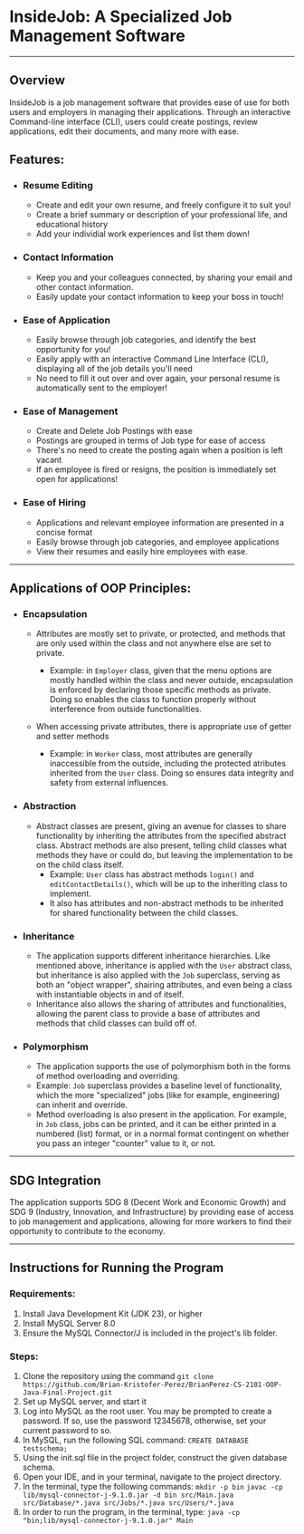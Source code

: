 # InsideJob: A Specialized Job Management Software
___

## Overview


InsideJob is a job management software that provides ease of use for both users and employers in managing their applications. Through an interactive Command-line interface (CLI), users could create postings, review applications, edit their documents, and many more with ease.


## Features: 
  - ### Resume Editing
    - Create and edit your own resume, and freely configure it to suit you!
    - Create a brief summary or description of your professional life, and educational history
    - Add your individial work experiences and list them down!
      
  - ### Contact Information
    - Keep you and your colleagues connected, by sharing your email and other contact information.
    - Easily update your contact information to keep your boss in touch!
      
  - ### Ease of Application
    - Easily browse through job categories, and identify the best opportunity for you!
    - Easily apply with an interactive Command Line Interface (CLI), displaying all of the job details you'll need
    - No need to fill it out over and over again, your personal resume is automatically sent to the employer!
   
  - ### Ease of Management
    - Create and Delete Job Postings with ease
    - Postings are grouped in terms of Job type for ease of access
    - There's no need to create the posting again when a position is left vacant
    - If an employee is fired or resigns, the position is immediately set open for applications!

  - ### Ease of Hiring
    - Applications and relevant employee information are presented in a concise format
    - Easily browse through job categories, and employee applications
    - View their resumes and easily hire employees with ease.

  ____
## Applications of OOP Principles:

  - ### Encapsulation
    - Attributes are mostly set to private, or protected, and methods that are only used within the class and not anywhere else are set to private.
      - Example: in `Employer` class, given that the menu options are mostly handled within the class and never outside, encapsulation is enforced by declaring those specific methods as private. Doing so enables the class to function properly without interference from outside functionalities.

    - When accessing private attributes, there is appropriate use of getter and setter methods
      - Example: in `Worker` class, most attributes are generally inaccessible from the outside, including the protected atributes inherited from the `User` class. Doing so ensures data integrity and safety from external influences.

  - ### Abstraction
    - Abstract classes are present, giving an avenue for classes to share functionality by inheriting the attributes from the specified abstract class. Abstract methods are also present, telling child classes what methods they have or could do, but leaving the implementation to be on the child class itself.
      - Example: `User` class has abstract methods `login()` and `editContactDetails()`, which will be up to the inheriting class to implement.
      - It also has attributes and non-abstract methods to be inherited for shared functionality between the child classes.

  - ### Inheritance
    - The application supports different inheritance hierarchies. Like mentioned above, inheritance is applied with the `User` abstract class, but inheritance is also applied with the `Job` superclass, serving as both an "object wrapper", shairing attributes, and even being a class with instantiable objects in and of itself.
    - Inheritance also allows the sharing of attributes and functionalities, allowing the parent class to provide a base of attributes and methods that child classes can build off of.            
    
  - ### Polymorphism
    - The application supports the use of polymorphism both in the forms of method overloading and overriding.
    - Example: `Job` superclass provides a baseline level of functionality, which the more "specialized" jobs (like for example, engineering) can inherit and override.
    - Method overloading is also present in the application. For example, in `Job` class, jobs can be printed, and it can be either printed in a numbered (list) format, or in a normal format contingent on whether you pass an integer "counter" value to it, or not.
___
## SDG Integration

The application supports SDG 8 (Decent Work and Economic Growth) and SDG 9 (Industry, Innovation, and Infrastructure) by providing ease of access to job management and applications, allowing for more workers to find their opportunity to contribute to the economy.
___
## Instructions for Running the Program

### Requirements: 
1. Install Java Development Kit (JDK 23), or higher
2. Install MySQL Server 8.0
3. Ensure the MySQL Connector/J is included in the project's lib folder.

### Steps:
1. Clone the repository using the command `git clone https://github.com/Brian-Kristofer-Perez/BrianPerez-CS-2101-OOP-Java-Final-Project.git`
2. Set up MySQL server, and start it
3. Log into MySQL as the root user. You may be prompted to create a password. If so, use the password 12345678, otherwise, set your current password to so.
4. In MySQL, run the following SQL command: `CREATE DATABASE testschema;`
5. Using the init.sql file in the project folder, construct the given database schema.
6. Open your IDE, and in your terminal, navigate to the project directory.
7. In the terminal, type the following commands:
`mkdir -p bin`
`javac -cp lib/mysql-connector-j-9.1.0.jar -d bin src/Main.java src/Database/*.java src/Jobs/*.java src/Users/*.java`
8. In order to run the program, in the terminal, type:
`java -cp "bin;lib/mysql-connector-j-9.1.0.jar" Main`
